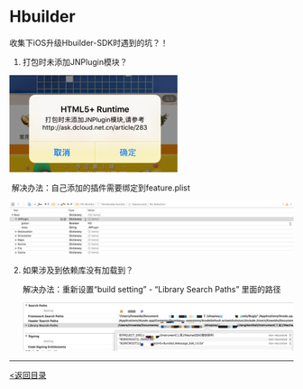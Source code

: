 # Hbuilder

收集下iOS升级Hbuilder-SDK时遇到的坑？！

1. 打包时未添加JNPlugin模块？

![打包时未添加JNPlugin模块](assets/Hbuilder_01.png)

​	解决办法：自己添加的插件需要绑定到feature.plist

![打包时未添加JNPlugin模块](assets/Hbuilder_03.png)



2. 如果涉及到依赖库没有加载到？

   解决办法：重新设置“build setting” - “Library Search Paths” 里面的路径

   ![依赖库没有加载到](assets/Hbuilder_02.jpg)









------

[<返回目录](https://weadar.github.io/index)